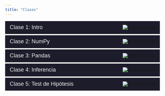 ```yaml
---
title: "Clases"
---
```


<style>
  .clase-container {
    display: flex;
    justify-content: space-between;
    align-items: center;
    background-color: #1c1c2b;
    padding: 10px 15px;
    margin-bottom: 4px;
    border-bottom: 1px solid #333;
    font-family: sans-serif;
  }

  .clase-link {
    color: #f0f0f0;
    text-decoration: none;
    font-size: 18px;
  }

  .clase-link:hover {
    text-decoration: underline;
  }

  .colab-button img {
    vertical-align: middle;
  }
</style>

<div class="clase-container">
  <a class="clase-link" href="Clase_1_Intro.ipynb">Clase 1: Intro</a>
  <a class="colab-button" href="https://colab.research.google.com/github/hizocar/usm-course/blob/main/docs/clases/Clase_1_Intro.ipynb" target="_blank">
    <img src="https://colab.research.google.com/assets/colab-badge.svg" alt="Open In Colab"/>
  </a>
</div>

<div class="clase-container">
  <a class="clase-link" href="Clase_2_NumPy.ipynb">Clase 2: NumPy</a>
  <a class="colab-button" href="https://colab.research.google.com/github/hizocar/usm-course/blob/main/docs/clases/Clase_2_NumPy.ipynb" target="_blank">
    <img src="https://colab.research.google.com/assets/colab-badge.svg" alt="Open In Colab"/>
  </a>
</div>

<div class="clase-container">
  <a class="clase-link" href="Clase_3_Pandas.ipynb">Clase 3: Pandas</a>
  <a class="colab-button" href="https://colab.research.google.com/github/hizocar/usm-course/blob/main/docs/clases/Clase_3_Pandas.ipynb" target="_blank">
    <img src="https://colab.research.google.com/assets/colab-badge.svg" alt="Open In Colab"/>
  </a>
</div>

<div class="clase-container">
  <a class="clase-link" href="Clase_4_Inferencia.ipynb">Clase 4: Inferencia</a>
  <a class="colab-button" href="https://colab.research.google.com/github/hizocar/usm-course/blob/main/docs/clases/Clase_4_Inferencia.ipynb" target="_blank">
    <img src="https://colab.research.google.com/assets/colab-badge.svg" alt="Open In Colab"/>
  </a>
</div>

<div class="clase-container">
  <a class="clase-link" href="Clase_5_Test_de_Hipotesis.ipynb">Clase 5: Test de Hipótesis</a>
  <a class="colab-button" href="https://colab.research.google.com/github/hizocar/usm-course/blob/main/docs/clases/Clase_5_Test_de_Hipotesis.ipynb" target="_blank">
    <img src="https://colab.research.google.com/assets/colab-badge.svg" alt="Open In Colab"/>
  </a>
</div>
